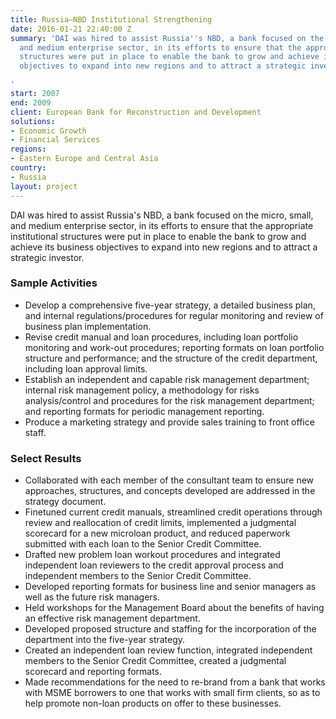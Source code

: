 ```yaml
---
title: Russia—NBD Institutional Strengthening
date: 2016-01-21 22:40:00 Z
summary: 'DAI was hired to assist Russia''s NBD, a bank focused on the micro, small,
  and medium enterprise sector, in its efforts to ensure that the appropriate institutional
  structures were put in place to enable the bank to grow and achieve its business
  objectives to expand into new regions and to attract a strategic investor.

'
start: 2007
end: 2009
client: European Bank for Reconstruction and Development
solutions:
- Economic Growth
- Financial Services
regions:
- Eastern Europe and Central Asia
country:
- Russia
layout: project
---
```


DAI was hired to assist Russia's NBD, a bank focused on the micro, small, and medium enterprise sector, in its efforts to ensure that the appropriate institutional structures were put in place to enable the bank to grow and achieve its business objectives to expand into new regions and to attract a strategic investor.

### Sample Activities

* Develop a comprehensive five-year strategy, a detailed business plan, and internal regulations/procedures for regular monitoring and review of business plan implementation.
* Revise credit manual and loan procedures, including loan portfolio monitoring and work-out procedures; reporting formats on loan portfolio structure and performance; and the structure of the credit department, including loan approval limits.
* Establish an independent and capable risk management department; internal risk management policy, a methodology for risks analysis/control and procedures for the risk management department; and reporting formats for periodic management reporting.
* Produce a marketing strategy and provide sales training to front office staff.

### Select Results

* Collaborated with each member of the consultant team to ensure new approaches, structures, and concepts developed are addressed in the strategy document.
* Finetuned current credit manuals, streamlined credit operations through review and reallocation of credit limits, implemented a judgmental scorecard for a new microloan product, and reduced paperwork submitted with each loan to the Senior Credit Committee.
* Drafted new problem loan workout procedures and integrated independent loan reviewers to the credit approval process and independent members to the Senior Credit Committee.
* Developed reporting formats for business line and senior managers as well as the future risk managers.
* Held workshops for the Management Board about the benefits of having an effective risk management department.
* Developed proposed structure and staffing for the incorporation of the department into the five-year strategy.
* Created an independent loan review function, integrated independent members to the Senior Credit Committee, created a judgmental scorecard and reporting formats.
* Made recommendations for the need to re-brand from a bank that works with MSME borrowers to one that works with small firm clients, so as to help promote non-loan products on offer to these businesses.
